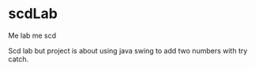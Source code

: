 # scdLab
Me lab me scd

Scd lab but project is about using java swing to add two numbers with try catch.
